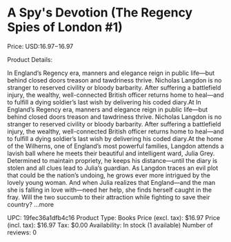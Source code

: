 # A Spy's Devotion (The Regency Spies of London #1)

Price: USD:$16.97-$16.97

Product Details:

In England’s Regency era, manners and elegance reign in public life—but behind closed doors treason and tawdriness thrive. Nicholas Langdon is no stranger to reserved civility or bloody barbarity. After suffering a battlefield injury, the wealthy, well-connected British officer returns home to heal—and to fulfill a dying soldier’s last wish by delivering his coded diary.At In England’s Regency era, manners and elegance reign in public life—but behind closed doors treason and tawdriness thrive. Nicholas Langdon is no stranger to reserved civility or bloody barbarity. After suffering a battlefield injury, the wealthy, well-connected British officer returns home to heal—and to fulfill a dying soldier’s last wish by delivering his coded diary.At the home of the Wilherns, one of England’s most powerful families, Langdon attends a lavish ball where he meets their beautiful and intelligent ward, Julia Grey. Determined to maintain propriety, he keeps his distance—until the diary is stolen and all clues lead to Julia’s guardian. As Langdon traces an evil plot that could be the nation’s undoing, he grows ever more intrigued by the lovely young woman. And when Julia realizes that England—and the man she is falling in love with—need her help, she finds herself caught in the fray. Will the two succumb to their attraction while fighting to save their country? ...more

UPC: 19fec36a1dfb4c16
Product Type: Books
Price (excl. tax): $16.97
Price (incl. tax): $16.97
Tax: $0.00
Availability: In stock (1 available)
Number of reviews: 0